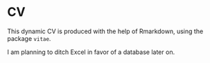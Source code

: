 # CV

This dynamic CV is produced with the help of Rmarkdown, using the package `vitae`. 

I am planning to ditch Excel in favor of a database later on.